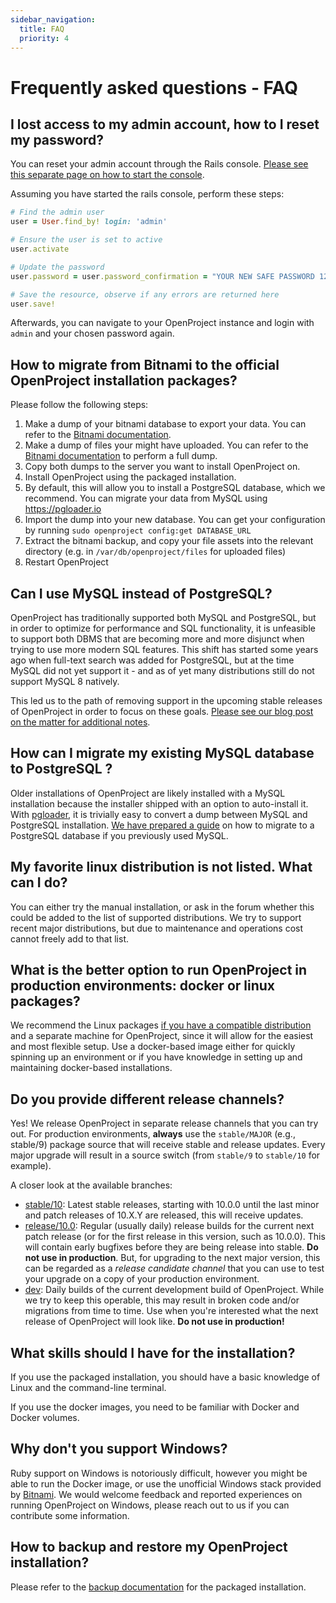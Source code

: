 ```yaml
---
sidebar_navigation:
  title: FAQ
  priority: 4
---
```


# Frequently asked questions - FAQ

## I lost access to my admin account, how to I reset my password?

You can reset your admin account through the Rails console.
[Please see this separate page on how to start the console](https://docs.openproject.org/installation-and-operations/operation/control/).

Assuming you have started the rails console, perform these steps:

```ruby
# Find the admin user
user = User.find_by! login: 'admin'

# Ensure the user is set to active
user.activate

# Update the password
user.password = user.password_confirmation = "YOUR NEW SAFE PASSWORD 1234!"

# Save the resource, observe if any errors are returned here
user.save!
```

Afterwards, you can navigate to your OpenProject instance and login with `admin` and your chosen password again.


## How to migrate from Bitnami to the official OpenProject installation packages?

Please follow the following steps:

1. Make a dump of your bitnami database to export your data. You can refer to the [Bitnami documentation][bitnami-mysql].
1. Make a dump of files your might have uploaded. You can refer to the [Bitnami documentation][bitnami-backup] to perform a full dump.
1. Copy both dumps to the server you want to install OpenProject on.
1. Install OpenProject using the packaged installation.
1. By default, this will allow you to install a PostgreSQL database, which we recommend. You can migrate your data from MySQL using https://pgloader.io
1. Import the dump into your new database. You can get your configuration by running `sudo openproject config:get DATABASE_URL`
1. Extract the bitnami backup, and copy your file assets into the relevant directory (e.g. in `/var/db/openproject/files` for uploaded files)
1. Restart OpenProject

[bitnami-mysql]: https://docs.bitnami.com/installer/components/mysql/
[bitnami-backup]: https://docs.bitnami.com/installer/apps/openproject/


## Can I use MySQL instead of PostgreSQL?

OpenProject has traditionally supported both MySQL and PostgreSQL, but in order to optimize for performance and SQL functionality, it is unfeasible to support both DBMS that are becoming more and more disjunct when trying to use more modern SQL features. This shift has started some years ago when full-text search was added for PostgreSQL, but at  the time MySQL did not yet support it - and as of yet many distributions still do not support MySQL 8 natively.

This led us to the path of removing support in the upcoming stable releases of OpenProject in order to focus on these goals. [Please see our blog post on the matter for additional notes](https://www.openproject.org/deprecating-mysql-support/).

## How can I migrate my existing MySQL database to PostgreSQL ?

Older installations of OpenProject are likely installed with a MySQL installation because the installer shipped with an option to auto-install it. With [pgloader](https://pgloader.io), it is trivially easy to convert a dump between MySQL and PostgreSQL installation. [We have prepared a guide](../../misc/packaged-postgresql-migration ) on how to migrate to a PostgreSQL database if you previously used MySQL. 

## My favorite linux distribution is not listed. What can I do?

You can either try the manual installation, or ask in the forum whether this could be added to the list of supported distributions. We try to support recent major distributions, but due to maintenance and operations cost cannot freely add to that list.

## What is the better option to run OpenProject in production environments: docker or linux packages?

We recommend the Linux packages [if you have a compatible distribution](../../system-requirements/) and a separate machine for OpenProject, since it will allow for the easiest and most flexible setup. Use a docker-based image either for quickly spinning up an environment or if you have knowledge in setting up and maintaining docker-based installations.

## Do you provide different release channels?

Yes! We release OpenProject in separate release channels that you can try out. For production environments, **always** use the `stable/MAJOR`  (e.g., stable/9) package source that will receive stable and release updates. Every major upgrade will result in a source switch (from `stable/9` to `stable/10` for example).

A closer look at the available branches:

* [stable/10](https://packager.io/gh/opf/openproject/refs/stable/10): Latest stable releases, starting with 10.0.0 until the last minor and patch releases of 10.X.Y are released, this will receive updates.
* [release/10.0](https://packager.io/gh/opf/openproject/refs/release/10.0): Regular (usually daily) release builds for the current next patch release (or for the first release in this version, such as 10.0.0). This will contain early bugfixes before they are being release into stable. **Do not use in production**. But, for upgrading to the next major version, this can be regarded as a _release candidate channel_ that you can use to test your upgrade on a copy of your production environment.
* [dev](https://packager.io/gh/opf/openproject/refs/dev): Daily builds of the current development build of OpenProject. While we try to keep this operable, this may result in broken code and/or migrations from time to time. Use when you're interested what the next release of OpenProject will look like. **Do not use in production!**

## What skills should I have for the installation?

If you use the packaged installation, you should have a basic knowledge of Linux and the command-line terminal.

If you use the docker images, you need to be familiar with Docker and Docker volumes.

## Why don't you support Windows?

Ruby support on Windows is notoriously difficult, however you might be able to run the Docker image, or use the unofficial Windows stack provided by [Bitnami](https://bitnami.com/stack/openproject/installer). We would welcome feedback and reported experiences on running OpenProject on Windows, please reach out to us if you can contribute some information.

## How to backup and restore my OpenProject installation?

Please refer to the [backup documentation](../backing-up) for the packaged installation.
